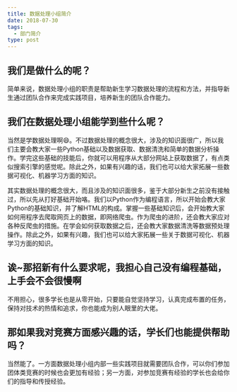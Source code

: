 ```yaml
---
title: 数据处理小组简介
date: 2018-07-30
tags:
  - 部门简介
type: post
---
```


## 我们是做什么的呢？

简单来说，数据处理小组的职责是帮助新生学习数据处理的流程和方法，并指导新生通过团队合作来完成实践项目，培养新生的团队合作能力。

## 我们在数据处理小组能学到些什么呢？

当然是学数据处理啊😄。不过数据处理的概念很大，涉及的知识面很广，所以我们主要会教大家一些Python基础以及数据获取、数据清洗和简单的数据分析操作。学完这些基础的技能后，你就可以用程序从大部分网站上获取数据了，有点类似搜索引擎的感觉呢。除此之外，如果有兴趣的话，我们也可以给大家拓展一些数据可视化、机器学习方面的知识。

<!-- more -->

其实数据处理的概念很大，而且涉及的知识面很多，鉴于大部分新生之前没有接触过，所以先从打好基础开始咯。我们以Python作为编程语言，所以开始会教大家Python的基础知识，并了解HTML的构成。掌握一些基础知识后，会开始教大家如何用程序去爬取网页上的数据，即网络爬虫。作为爬虫的进阶，还会教大家应对各种反爬虫的措施。在学会如何获取数据之后，还会教大家数据清洗等数据预处理操作。除此之外，如果有兴趣，我们也可以给大家拓展一些关于数据可视化、机器学习方面的知识。

## 诶~那招新有什么要求呢，我担心自己没有编程基础，上手会不会很慢啊

不用担心，很多学长也是从零开始，只要能自觉坚持学习，认真完成布置的任务，保持对技术的热情和追求，你也能成为别人眼里的大佬。

## 那如果我对竞赛方面感兴趣的话，学长们也能提供帮助吗？

当然能了。一方面数据处理小组内部一些实践项目就需要团队合作，可以你们参加团体类竞赛的时候也会更加有经验；另一方面，对参加竞赛有经验的学长也会给你们的指导和传授经验。

